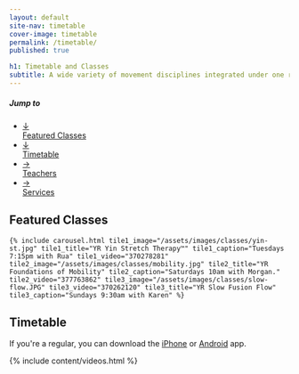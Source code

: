 ```yaml
---
layout: default
site-nav: timetable
cover-image: timetable
permalink: /timetable/
published: true

h1: Timetable and Classes
subtitle: A wide variety of movement disciplines integrated under one roof—everything your body needs to feel good.
---
```


<div class="JumpLinks">
  <h5>Jump to</h5>
  <ul>
    <li>
      <a class="link" href="#featured">
        <span>↓</span>
        <div>Featured Classes</div>
      </a>
    </li>
    <li>
      <a class="link" href="#timetable">
        <span>↓</span>
        <div>Timetable</div>
      </a>
    </li>
    <li>
      <a class="link" href="/teachers">
        <span>→</span>
        <div>Teachers</div>
      </a>
    </li>
    <li>
      <a class="link" href="/services">
        <span>→</span>
        <div>Services</div>
      </a>
    </li>
  </ul>
</div>

<section id="featured">
	<h2>Featured Classes</h2>

	{% include carousel.html tile1_image="/assets/images/classes/yin-st.jpg" tile1_title="YR Yin Stretch Therapy™" tile1_caption="Tuesdays 7:15pm with Rua" tile1_video="370278281" tile2_image="/assets/images/classes/mobility.jpg" tile2_title="YR Foundations of Mobility" tile2_caption="Saturdays 10am with Morgan." tile2_video="377763862" tile3_image="/assets/images/classes/slow-flow.JPG" tile3_video="370262120" tile3_title="YR Slow Fusion Flow" tile3_caption="Sundays 9:30am with Karen" %}
</section>

<section class="Longform" id="timetable">
	<h2>Timetable</h2>
	<p>
		If you're a regular, you can download the <a class="link" href="https://itunes.apple.com/au/app/momoyoga/id1233882505?mt=8">iPhone</a> or <a class="link" href="https://play.google.com/store/apps/details?id=com.momostudio.momoyoga">Android</a> app.
	</p>
</section>

<div class="momoyoga-schedule m-top--md" data-momo-schedule="https://www.momoyoga.com/yogaruka"></div>
<script src="https://www.momoyoga.com/schedule-plugin/v2/js/schedule.js" crossorigin="anonymous"></script>

{% include content/videos.html %}
